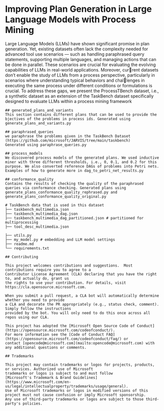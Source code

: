 # Improving Plan Generation in Large Language Models with Process Mining
Large Language Models (LLMs) have shown significant promise in plan generation. Yet, existing datasets often lack the complexity needed for advanced tool use scenarios — such as handling paraphrased query statements, supporting multiple languages, and managing actions that can be done in parallel. These scenarios are crucial for evaluating the evolving capabilities of LLMs in real-world applications. Moreover, current datasets don’t enable the study of LLMs from a process perspective, particularly in scenarios where understanding typical behaviors and challenges in executing the same process under different conditions or formulations is crucial. To address these gaps, we present the ProcessTBench dataset, i.e., a synthetic dataset as an extension of the TaskBench dataset specifically designed to evaluate LLMs within a process mining framework
```
## generated_plans_and_variants
This section contains different plans that can be used to provide the bjectives of the problems in process ids. Generated using generate_plans_and_variants.py

## paraphrased_queries 
we paraphrase the problems given in the TaskBench Dataset (https://github.com/microsoft/JARVIS/tree/main/taskbench)
Generated using paraphrase_queries.py

## process_models
We discovered process models of the generated plans. We used inductive miner with three different thresholds, i.e., 0, 0.1, and 0.2 for this purpose. We also converted reference DAGs of problems into Petri nets. Examples of how to generate more in dag_to_petri_net_results.py

## conformance_quality
Contains the results of checking the quality of the paraphrased queries via conformance checking. Generated plans using generate_plans_conformance_quality_rephrased.py and generate_plans_conformance_quality_original.py

# TaskBench data that is used in this dataset
├── taskbench_multimedia.json
├── taskbench_multimedia_dag.json
├── taskbench_multimedia_dag_partitioned.json # partitioned for multiprocessing
├── tool_desc_multimedia.json

├── utils.py
├── my_model.py # embedding and LLM model settings
├── readme.md
└── requirements.txt

## Contributing

This project welcomes contributions and suggestions.  Most contributions require you to agree to a
Contributor License Agreement (CLA) declaring that you have the right to, and actually do, grant us
the rights to use your contribution. For details, visit https://cla.opensource.microsoft.com.

When you submit a pull request, a CLA bot will automatically determine whether you need to provide
a CLA and decorate the PR appropriately (e.g., status check, comment). Simply follow the instructions
provided by the bot. You will only need to do this once across all repos using our CLA.

This project has adopted the [Microsoft Open Source Code of Conduct](https://opensource.microsoft.com/codeofconduct/).
For more information see the [Code of Conduct FAQ](https://opensource.microsoft.com/codeofconduct/faq/) or
contact [opencode@microsoft.com](mailto:opencode@microsoft.com) with any additional questions or comments.

## Trademarks

This project may contain trademarks or logos for projects, products, or services. Authorized use of Microsoft 
trademarks or logos is subject to and must follow 
[Microsoft's Trademark & Brand Guidelines](https://www.microsoft.com/en-us/legal/intellectualproperty/trademarks/usage/general).
Use of Microsoft trademarks or logos in modified versions of this project must not cause confusion or imply Microsoft sponsorship.
Any use of third-party trademarks or logos are subject to those third-party's policies.
